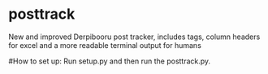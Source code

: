 # posttrack
New and improved Derpibooru post tracker, includes tags, column headers for excel and a more readable terminal output for humans

#How to set up:
Run setup.py and then run the posttrack.py.
